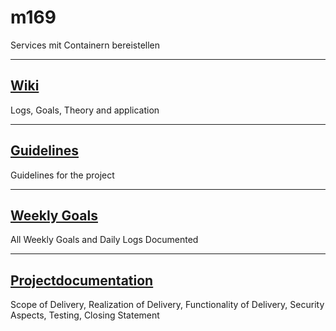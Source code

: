 # m169
Services mit Containern bereistellen

---

## [Wiki](https://github.com/Campus-Castolo/m169/wiki)
Logs, Goals, Theory and application

---

## [Guidelines](Guidelines.md)
Guidelines for the project

---

## [Weekly Goals](https://github.com/Campus-Castolo/m169/wiki/Weekly-Goals---Daily-Logs)
All Weekly Goals and Daily Logs Documented

---

## [Projectdocumentation]()
Scope of Delivery, Realization of Delivery, Functionality of Delivery, Security Aspects, Testing, Closing Statement